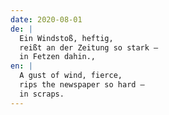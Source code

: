 ```yaml
---
date: 2020-08-01
de: |
  Ein Windstoß, heftig,
  reißt an der Zeitung so stark –
  in Fetzen dahin.,
en: |
  A gust of wind, fierce,
  rips the newspaper so hard –
  in scraps.
---
```

